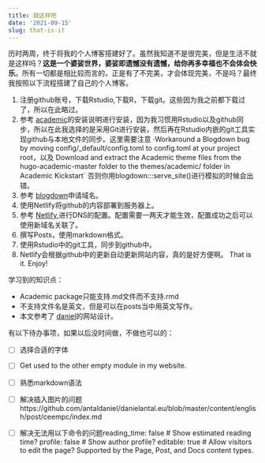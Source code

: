 ```yaml
---
title: 就这样吧
date: '2021-09-15'
slug: that-is-it
---
```


历时两周，终于将我的个人博客搭建好了。虽然我知道不是很完美，但是生活不就是这样吗？**这是一个婆娑世界，婆娑即遗憾没有遗憾，给你再多幸福也不会体会快乐**。所有一切都是相比较而言的，正是有了不完美，才会体现完美，不是吗？最终我按照以下流程搭建了自己的个人博客。

1. 注册github账号，下载Rstudio,下载R，下载git。这些因为我之前都下载过了，所以在此略过。
2. 参考 [academic](https://sourcethemes.com/academic/docs/install/)的安装说明进行安装，因为我习惯用Rstudio以及github同步，所以在此我选择的是采用Git进行安装，然后再在Rstudio内嵌的git工具实现github与本地文件的同步。这里需要注意
   ·Workaround a Blogdown bug by moving config/_default/config.toml to config.toml at your project root，以及
   Download and extract the Academic theme files from the hugo-academic-master folder to the themes/academic/ folder in Academic Kickstart`
   否则你用blogdown:::serve_site()进行模拟的时候会出错。
3. 参考 [blogdown](https://bookdown.org/yihui/blogdown/)申请域名。
4. 使用Netlify将github的内容部署到服务器上。
5. 参考 [Netlify](https://www.netlify.com/docs/dns/?_ga=2.112791367.214370057.1568476187-1661051285.1568215823),进行DNS的配置。配置需要一两天才能生效，配置成功之后可以使用新域名关联了。
6. 撰写Posts，使用markdown格式。
7. 使用Rstudio中的git工具，同步到github中。
8. Netlify会根据github中的更新自动更新网站内容，真的是好方便啊。
   That is it. Enjoy!

学习到的知识点：

- Academic package只能支持.md文件而不支持.rmd
- 不支持文件名是英文，但是可以在posts当中用英文写作。
- 本文参考了 [daniel](https://danielantal.eu/)的网站设计。

有以下待办事项，如果以后没时间做，不做也可以的：

- [ ] 选择合适的字体
- [ ] Get used to the other empty module in my website.
- [ ] 熟悉markdown语法
- [ ] 解决插入图片的问题https://github.com/antaldaniel/danielantal.eu/blob/master/content/english/post/ceempc/index.md
- [ ] 解决无法用以下命令的问题reading_time: false  # Show estimated reading time? profile: false  # Show author profile? editable: true  # Allow visitors to edit the page? Supported by the Page, Post, and Docs content types.

